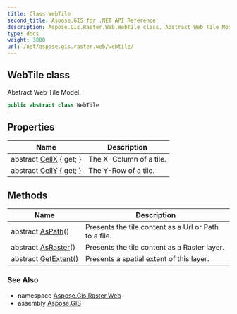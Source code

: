 ```yaml
---
title: Class WebTile
second_title: Aspose.GIS for .NET API Reference
description: Aspose.Gis.Raster.Web.WebTile class. Abstract Web Tile Model
type: docs
weight: 3880
url: /net/aspose.gis.raster.web/webtile/
---
```

## WebTile class

Abstract Web Tile Model.

```csharp
public abstract class WebTile
```

## Properties

| Name | Description |
| --- | --- |
| abstract [CellX](../../aspose.gis.raster.web/webtile/cellx/) { get; } | The X-Column of a tile. |
| abstract [CellY](../../aspose.gis.raster.web/webtile/celly/) { get; } | The Y-Row of a tile. |

## Methods

| Name | Description |
| --- | --- |
| abstract [AsPath](../../aspose.gis.raster.web/webtile/aspath/)() | Presents the tile content as a Url or Path to a file. |
| abstract [AsRaster](../../aspose.gis.raster.web/webtile/asraster/)() | Presents the tile content as a Raster layer. |
| abstract [GetExtent](../../aspose.gis.raster.web/webtile/getextent/)() | Presents a spatial extent of this layer. |

### See Also

* namespace [Aspose.Gis.Raster.Web](../../aspose.gis.raster.web/)
* assembly [Aspose.GIS](../../)


